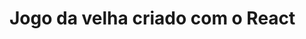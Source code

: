 # Jogo da velha criado com o React
<div align="center">
<img src="https://user-images.githubusercontent.com/100393626/188005380-6518179d-f212-4b25-a838-1018b96bf8cb.jpg" width="0px" />
</div>
